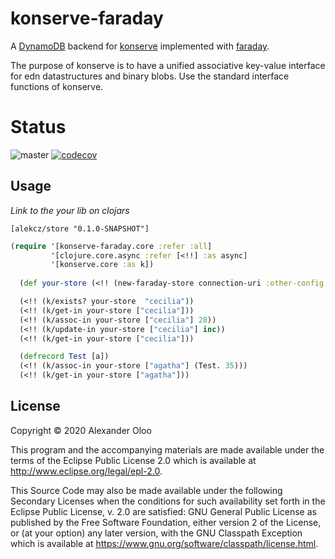 # konserve-faraday

A [DynamoDB](https://aws.amazon.com/dynamodb/) backend for [konserve](https://github.com/replikativ/konserve-carmine) implemented with [faraday](https://github.com/Taoensso/faraday).

The purpose of konserve is to have a unified associative key-value interface for edn datastructures and binary blobs. Use the standard interface functions of konserve.

# Status

![master](https://github.com/alekcz/konserve-faraday/workflows/master/badge.svg) [![codecov](https://codecov.io/gh/alekcz/konserve-faraday/branch/master/graph/badge.svg)](https://codecov.io/gh/alekcz/konserve-faraday) 

## Usage

_Link to the your lib on clojars_

`[alekcz/store "0.1.0-SNAPSHOT"]`

```clojure
(require '[konserve-faraday.core :refer :all]
         '[clojure.core.async :refer [<!!] :as async]
         '[konserve.core :as k])
  
  (def your-store (<!! (new-faraday-store connection-uri :other-config "info" :and-more :yay)))

  (<!! (k/exists? your-store  "cecilia"))
  (<!! (k/get-in your-store ["cecilia"]))
  (<!! (k/assoc-in your-store ["cecilia"] 28))
  (<!! (k/update-in your-store ["cecilia"] inc))
  (<!! (k/get-in your-store ["cecilia"]))

  (defrecord Test [a])
  (<!! (k/assoc-in your-store ["agatha"] (Test. 35)))
  (<!! (k/get-in your-store ["agatha"]))
```

## License

Copyright © 2020 Alexander Oloo

This program and the accompanying materials are made available under the
terms of the Eclipse Public License 2.0 which is available at
http://www.eclipse.org/legal/epl-2.0.

This Source Code may also be made available under the following Secondary
Licenses when the conditions for such availability set forth in the Eclipse
Public License, v. 2.0 are satisfied: GNU General Public License as published by
the Free Software Foundation, either version 2 of the License, or (at your
option) any later version, with the GNU Classpath Exception which is available
at https://www.gnu.org/software/classpath/license.html.
